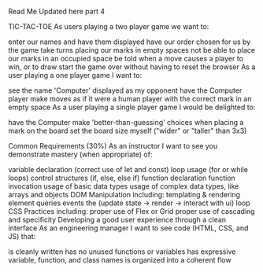 Read Me Updated here part 4

TIC-TAC-TOE
As users playing a two player game we want to:

enter our names and have them displayed
have our order chosen for us by the game
take turns placing our marks in empty spaces
not be able to place our marks in an occupied space
be told when a move causes a player to win, or to draw
start the game over without having to reset the browser
As a user playing a one player game I want to:

see the name 'Computer' displayed as my opponent
have the Computer player make moves as if it were a human player with the correct mark in an empty space
As a user playing a single player game I would be delighted to:

have the Computer make 'better-than-guessing' choices when placing a mark on the board
set the board size myself ("wider" or "taller" than 3x3)



Common Requirements (30%)
As an instructor I want to see you demonstrate mastery (when appropriate) of:

variable declaration (correct use of let and const)
loop usage (for or while loops)
control structures (if, else, else if)
function declaration
function invocation
usage of basic data types
usage of complex data types, like arrays and objects
DOM Manipulation including:
templating & rendering
element queries
events
the (update state -> render -> interact with ui) loop
CSS Practices including:
proper use of Flex or Grid
proper use of cascading and specificity
Developing a good user experience through a clean interface
As an engineering manager I want to see code (HTML, CSS, and JS) that:

is cleanly written
has no unused functions or variables
has expressive variable, function, and class names
is organized into a coherent flow
